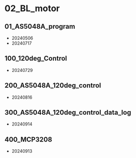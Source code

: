 # 02_BL_motor
## 01_AS5048A_program
- 20240506
- 20240717

## 100_120deg_Control
- 20240729

## 200_AS5048A_120deg_control
- 20240816

## 300_AS5048A_120deg_control_data_log
- 20240914

## 400_MCP3208
- 20240913
